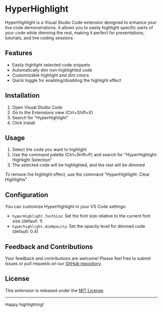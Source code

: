 # HyperHighlight

HyperHighlight is a Visual Studio Code extension designed to enhance your live code demonstrations. It allows you to easily highlight specific parts of your code while dimming the rest, making it perfect for presentations, tutorials, and live coding sessions.

## Features

- Easily highlight selected code snippets
- Automatically dim non-highlighted code
- Customizable highlight and dim colors
- Quick toggle for enabling/disabling the highlight effect

## Installation

1. Open Visual Studio Code
2. Go to the Extensions view (Ctrl+Shift+X)
3. Search for "HyperHighlight"
4. Click Install

## Usage

1. Select the code you want to highlight
2. Use the command palette (Ctrl+Shift+P) and search for "HyperHighlight: Highlight Selection"
3. The selected code will be highlighted, and the rest will be dimmed

To remove the highlight effect, use the command "HyperHighlight: Clear Highlights"

## Configuration

You can customize HyperHighlight in your VS Code settings:

- `hyperHighlight.fontSize`: Set the font size relative to the current font size (default: 1)
- `hyperhighlight.dimOpacity`: Set the opacity level for dimmed code (default: 0.4)

## Feedback and Contributions

Your feedback and contributions are welcome! Please feel free to submit issues or pull requests on our [GitHub repository](https://github.com/fferegrino/HyperHighlight).

## License

This extension is released under the [MIT License](./license).

---

Happy highlighting!
